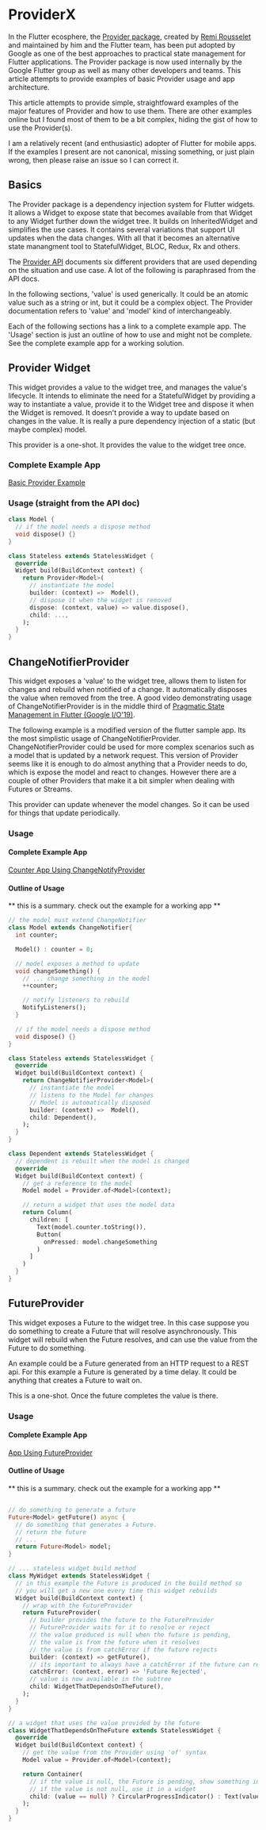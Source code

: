 # ProviderX

In the Flutter ecosphere, the [Provider package](https://pub.dev/packages/provider), created by [Remi Rousselet](https://github.com/rrousselGit) and maintained by him and the Flutter team, 
has been put adopted by Google as one of the best approaches to practical state 
management for Flutter applications. The Provider package is now used internally 
by the Google Flutter group as well as many other developers and teams. 
This article attempts to provide examples of basic Provider usage and app architecture. 

This article attempts to provide simple, straightfoward examples of the major
 features of Provider and how to use them. There are other examples online but I found
 most of them to be a bit complex, hiding the gist of how to use the Provider(s). 
 
 I am a relatively recent (and enthusiastic) adopter of Flutter for mobile apps. If the examples 
 I present are not canonical, missing something, or just plain wrong, 
 then please raise an issue so I can correct it.

## Basics

The Provider package is a dependency injection system for Flutter widgets. It allows a Widget to expose state 
that becomes available from that Widget to any Widget further down the widget tree. It builds on
InheritedWidget and simplifies the use cases. It contains several variations that support UI updates
when the data changes. With all that it becomes an alternative state manangment tool to 
StatefulWidget, BLOC, Redux, Rx and others. 


The [Provider API](https://pub.dev/documentation/provider/latest/) documents six different providers that
are used depending on the situation and use case. A lot of the following is paraphrased from the API docs.

In the following sections, 'value' is used generically. It could be an atomic value such as a string or int, 
but it could be a complex object. The Provider documentation refers to 'value' and 'model' kind of
interchangeably.

Each of the following sections has a link to a complete example app. The 'Usage' section is 
just an outline of how to use and might not be complete. See the complete example app for
a working solution.

## Provider<T> Widget

This widget provides a value to the widget tree, and manages the value's lifecycle. It intends to eliminate
the need for a StatefulWidget by providing a way to instantiate a value, provide it to the Widget tree and dispose
it when the Widget is removed.  It doesn't provide a way to update based on changes in the value. It is really
a pure dependency injection of a static (but maybe complex) model.

This provider is a one-shot. It provides the value to the widget tree once.

### Complete Example App

[Basic Provider Example](https://github.com/dmh2000/ProviderX/tree/master/futureproviderapp)

### Usage (straight from the API doc)

```dart
class Model {
  // if the model needs a dispose method
  void dispose() {}
}

class Stateless extends StatelessWidget {
  @override
  Widget build(BuildContext context) {
    return Provider<Model>(
      // instantiate the model
      builder: (context) =>  Model(),
      // dispose it when the widget is removed
      dispose: (context, value) => value.dispose(),
      child: ...,
    );
  }
}
```


## ChangeNotifierProvider<T>

This widget exposes a 'value' to the widget tree, allows them to listen for changes and rebuild when
notified of a change. It automatically disposes the value when removed from the tree.  A good 
video demonstrating usage of ChangeNotifierProvider is in the middle third of  [Pragmatic State Management in Flutter (Google I/O'19)](https://youtu.be/d_m5csmrf7I).

The following example is a modified version of the flutter sample app. Its the most simplistic usage of ChangeNotifierProvider. ChangeNotifierProvider could be used for more complex scenarios such as
a model that is updated by a network request.  This version of Provider seems like it is enough to 
do almost anything that a Provider needs to do, which is expose the model and react to changes. However there are a couple of other Providers that make it a bit simpler when dealing with Futures or Streams.

This provider can update whenever the model changes. So it can be used for things that update periodically.

### Usage 

#### Complete Example App

[Counter App Using ChangeNotifyProvider](https://github.com/dmh2000/ProviderX/tree/master/changenotifyapp)

#### Outline of Usage

** this is a summary. check out the example for a working app **  

```dart
// the model must extend ChangeNotifier
class Model extends ChangeNotifier{
  int counter;

  Model() : counter = 0;

  // model exposes a method to update 
  void changeSomething() {
    // ... change something in the model
    ++counter;

    // notify listeners to rebuild
    NotifyListeners();
  }

  // if the model needs a dispose method
  void dispose() {}
}

class Stateless extends StatelessWidget {
  @override
  Widget build(BuildContext context) {
    return ChangeNotifierProvider<Model>(
      // instantiate the model 
      // listens to the Model for changes
      // Model is automatically disposed
      builder: (context) =>  Model(),
      child: Dependent(),
    );
  }
}

class Dependent extends StatelessWidget {
  // dependent is rebuilt when the model is changed
  @override
  Widget build(BuildContext context) {
    // get a reference to the model
    Model model = Provider.of<Model>(context);

    // return a widget that uses the model data
    return Column(
      children: [
        Text(model.counter.toString()),
        Button(
          onPressed: model.changeSomething
        )
      ]
    )
  }
}
```

## FutureProvider<T>

This widget exposes a Future to the widget tree. In this case suppose you
do something to create a Future that will resolve asynchronously. This widget
will rebuild when the Future resolves, and can use the value from the
Future to do something.

An example could be a Future generated from an HTTP request to a REST api. For
this example a Future is generated by a time delay. It could be anything
that creates a Future to wait on. 

This is a one-shot. Once the future completes the value is there. 
### Usage 

#### Complete Example App

[App Using FutureProvider](https://github.com/dmh2000/ProviderX/tree/master/futureproviderapp)

#### Outline of Usage

** this is a summary. check out the example for a working app **  

```dart

// do something to generate a future
Future<Model> getFuture() async {
  // do something that generates a Future.
  // return the future
  // ...
  return Future<Model> model;
}

// ... stateless widget build method
class MyWidget extends StatelessWidget {
  // in this example the Future is produced in the build method so
  // you will get a new one every time this widget rebuilds
  Widget build(BuildContext context) {
    // wrap with the FutureProvider
    return FutureProvider(
      // builder provides the future to the FutureProvider
      // FutureProvider waits for it to resolve or reject
      // the value produced is null when the future is pending,
      // the value is from the future when it resolves
      // the value is from catchError if the future rejects
      builder: (context) => getFuture(),
      // its important to always have a catchError if the future can reject
      catchError: (context, error) => 'Future Rejected',
      // value is now available in the subtree
      child: WidgetThatDependsOnTheFuture(),
    );
  }
}

// a widget that uses the value provided by the future
class WidgetThatDependsOnTheFuture extends StatelessWidget {
  @override
  Widget build(BuildContext context) {
    // get the value from the Provider using 'of' syntax
    Model value = Provider.of<Model>(context);

    return Container(
      // if the value is null, the Future is pending, show something indicating that
      // if the value is not null, use it in a widget
      child: (value == null) ? CircularProgressIndicator() : Text(value.toString()),
    );
  }
}
```